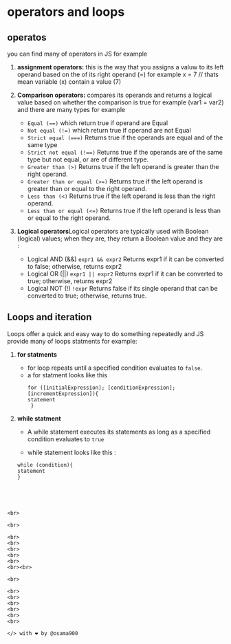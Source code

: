 # operators and loops #

## operatos 
you can find many of operators in JS for example
<br>

1. **assignment operators:** this is the way that you assigns a valuw to its left operand based on the of its right operand (=) 
  for example x = 7 // thats mean variable (x) contain a value (7)

2. **Comparison operators:** compares its operands and returns a logical value based on whether the comparison is true for example (var1 = var2) and there are many types for example

      - `Equal (==)` which return true if operand are Equal
      - `Not equal (!=)` which return true if operand are not Equal
      - `Strict equal (===)` Returns true if the operands are equal and of the same type
      - `Strict not equal (!==)` Returns true if the operands are of the same type but not equal, or are of different type.
      - `Greater than (>)` Returns true if the left operand is greater than the right operand.	
      - `Greater than or equal (>=)` Returns true if the left operand is greater than or equal to the right operand.	
      - `Less than (<)` Returns true if the left operand is less than the right operand.	
      - `Less than or equal (<=)` Returns true if the left operand is less than or equal to the right operand.	

3. **Logical operators**Logical operators are typically used with Boolean (logical) values; when they are, they return a Boolean value and they are :
      - Logical AND (&&) `expr1 && expr2` Returns expr1 if it can be converted to false; otherwise, returns expr2
      - Logical OR (||) `expr1 || expr2` Returns expr1 if it can be converted to true; otherwise, returns expr2
      - Logical NOT (!) `!expr` Returns false if its single operand that can be converted to true; otherwise, returns true.

        


## Loops and iteration ##
Loops offer a quick and easy way to do something repeatedly and JS provide many of loops statments for example:

1. **for statments**

   - for loop repeats until a specified condition evaluates to `false`.
   - a for statment looks like this 
     ```
     for ([initialExpression]; [conditionExpression]; [incrementExpression]){
     statement
      }
     ```

2. **while statment**
    - A while statement executes its statements as long as a specified condition evaluates to `true`

    -  while statement looks like this :
    ```
    while (condition){
    statement
    }
  ```




<br>

<br>

<br>
<br>
<br>
<br>
<br>
<br><br>

<br>

<br>
<br>
<br>
<br>
<br>
<br>

</> with ❤️ by @osama900
